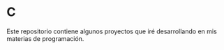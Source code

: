 # C
Este repositorio contiene algunos proyectos que iré desarrollando en mis materias de programación.

